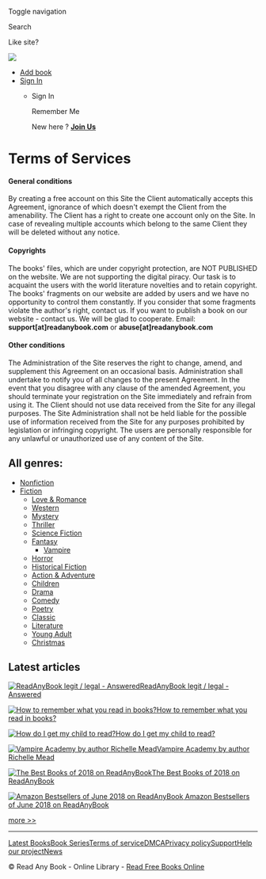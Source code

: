 Toggle navigation   [](https://www.readanybook.com/)

 Search

Like site?

[![](//assets.pinterest.com/images/pidgets/pinit_fg_en_rect_gray_20.png)](https://www.pinterest.com/pin/create/button/?url=https%3A%2F%2Fwww.readanybook.com%2F&media=https%3A%2F%2Fwww.readanybook.com%2Fassets%2F5ee18ea9%2Fimages%2Fshare.png&description=)

* [Add book](https://www.readanybook.com/addbook "Add book")
* [Sign In](javascript:;)
    * Sign In
        
         Remember Me
        
        New here ? [**Join Us**](https://www.readanybook.com/signup "Sign Up")
        

Terms of Services
=================

#### General conditions

By creating a free account on this Site the Client automatically accepts this Agreement, ignorance of which doesn't exempt the Client from the amenability. The Client has a right to create one account only on the Site. In case of revealing multiple accounts which belong to the same Client they will be deleted without any notice.

#### Copyrights

The books' files, which are under copyright protection, are NOT PUBLISHED on the website. We are not supporting the digital piracy. Our task is to acquaint the users with the world literature novelties and to retain copyright. The books' fragments on our website are added by users and we have no opportunity to control them constantly. If you consider that some fragments violate the author's right, contact us. If you want to publish a book on our website - contact us. We will be glad to cooperate. Email: **support\[at\]readanybook.com** or **abuse\[at\]readanybook.com**

#### Other conditions

The Administration of the Site reserves the right to change, amend, and supplement this Agreement on an occasional basis. Administration shall undertake to notify you of all changes to the present Agreement. In the event that you disagree with any clause of the amended Agreement, you should terminate your registration on the Site immediately and refrain from using it. The Client should not use data received from the Site for any illegal purposes. The Site Administration shall not be held liable for the possible use of information received from the Site for any purposes prohibited by legislation or infringing copyright. The users are personally responsible for any unlawful or unauthorized use of any content of the Site.

All genres:
-----------

* [Nonfiction](https://www.readanybook.com/genre/nonfiction-16 "Nonfiction books")
* [Fiction](https://www.readanybook.com/genre/fiction-17 "Fiction books")
    * [Love & Romance](https://www.readanybook.com/genre/love-romance-1 "Love & Romance books")
    * [Western](https://www.readanybook.com/genre/western-2 "Western books")
    * [Mystery](https://www.readanybook.com/genre/mystery-3 "Mystery books")
    * [Thriller](https://www.readanybook.com/genre/thriller-4 "Thriller books")
    * [Science Fiction](https://www.readanybook.com/genre/science-fiction-5 "Science Fiction books")
    * [Fantasy](https://www.readanybook.com/genre/fantasy-6 "Fantasy books")
        * [Vampire](https://www.readanybook.com/genre/vampire-18 "Vampire books")
    * [Horror](https://www.readanybook.com/genre/horror-7 "Horror books")
    * [Historical Fiction](https://www.readanybook.com/genre/historical-fiction-8 "Historical Fiction books")
    * [Action & Adventure](https://www.readanybook.com/genre/action-adventure-9 "Action & Adventure books")
    * [Children](https://www.readanybook.com/genre/children-10 "Children books")
    * [Drama](https://www.readanybook.com/genre/drama-11 "Drama books")
    * [Comedy](https://www.readanybook.com/genre/comedy-12 "Comedy books")
    * [Poetry](https://www.readanybook.com/genre/poetry-13 "Poetry books")
    * [Classic](https://www.readanybook.com/genre/classic-14 "Classic books")
    * [Literature](https://www.readanybook.com/genre/literature-15 "Literature books")
    * [Young Adult](https://www.readanybook.com/genre/young-adult-19 "Young Adult books")
    * [Christmas](https://www.readanybook.com/genre/christmas-20 "Christmas books")

Latest articles
---------------

[![ReadAnyBook legit / legal - Answered](/terms "ReadAnyBook legit / legal - Answered")ReadAnyBook legit / legal - Answered](https://www.readanybook.com/articles/read-any-book-legit-legal "ReadAnyBook legit / legal - Answered")

[![How to remember what you read in books?](/terms "How to remember what you read in books?")How to remember what you read in books?](https://www.readanybook.com/articles/how-to-remember-what-you-read-in-books "How to remember what you read in books?")

[![How do I get my child to read?](/terms "How do I get my child to read?")How do I get my child to read?](https://www.readanybook.com/articles/how-do-i-get-my-child-to-read "How do I get my child to read?")

[![Vampire Academy by author Richelle Mead](/terms "Vampire Academy by author Richelle Mead")Vampire Academy by author Richelle Mead](https://www.readanybook.com/articles/vampire-academy-series-for-free "Vampire Academy by author Richelle Mead")

[![The Best Books of 2018 on ReadAnyBook](/terms "The Best Books of 2018 on ReadAnyBook")The Best Books of 2018 on ReadAnyBook](https://www.readanybook.com/articles/read-best-books-of-2018-online "The Best Books of 2018 on ReadAnyBook")

 [![ Amazon Bestsellers of June 2018 on ReadAnyBook](/terms " Amazon Bestsellers of June 2018 on ReadAnyBook") Amazon Bestsellers of June 2018 on ReadAnyBook](https://www.readanybook.com/articles/amazon-best-books-of-the-month-june-read-online " Amazon Bestsellers of June 2018 on ReadAnyBook")

[more >>](https://www.readanybook.com/news)

* * *

[Latest Books](https://www.readanybook.com/read-online-free-books "All Books")[Book Series](https://www.readanybook.com/free-book-series "Series")[Terms of service](https://www.readanybook.com/terms "Terms of service")[DMCA](https://www.readanybook.com/dmca "DMCA Notice")[Privacy policy](https://www.readanybook.com/privacy "Privacy policy")[Support](https://www.readanybook.com/support "Support")[Help our project](https://www.readanybook.com/helpproject "Help our project")[News](https://www.readanybook.com/news "News")

© Read Any Book - Online Library - [Read Free Books Online](https://www.readanybook.com/)

[](javascript:;)[](javascript:;)